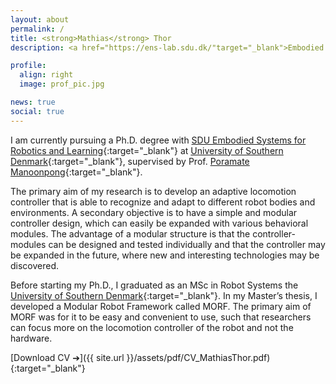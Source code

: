 ```yaml
---
layout: about
permalink: /
title: <strong>Mathias</strong> Thor
description: <a href="https://ens-lab.sdu.dk/"target="_blank">Embodied AI & Neurorobotics Lab </a> • <a href="https://www.sdu.dk/en/om_sdu/institutter_centre/embodied+systems+for+robotics+and+learning"target="_blank"> SDU Embodied Systems for Robotics and Learning </a> • <a href="https://www.sdu.dk/da/om_sdu/institutter_centre/mmmi_maersk_mckinney_moeller.aspx"target="_blank">The Mærsk Mc-Kinney Møller Institute </a> • <a href="https://www.sdu.dk/en"target="_blank"target="_blank">The University of Southern Denmark</a>

profile:
  align: right
  image: prof_pic.jpg

news: true
social: true
---
```


I am currently pursuing a Ph.D. degree with [SDU Embodied Systems for Robotics and Learning](https://www.sdu.dk/en/om_sdu/institutter_centre/embodied+systems+for+robotics+and+learning){:target="_blank"} at [University of Southern Denmark](https://www.sdu.dk/en){:target="_blank"}, supervised by Prof. [Poramate Manoonpong](http://www.manoonpong.com/){:target="_blank"}.

The primary aim of my research is to develop an adaptive locomotion controller that is able to recognize and adapt to different robot bodies and environments. A secondary objective is to have a simple and modular controller design, which can easily be
expanded with various behavioral modules. The advantage of a modular structure is that the controller-modules can be designed and tested individually and that the controller may be expanded in the future, where new and interesting technologies may be discovered.

Before starting my Ph.D., I graduated as an MSc in Robot Systems the [University of Southern Denmark](https://www.sdu.dk/en){:target="_blank"}. In my Master’s thesis, I developed a Modular Robot Framework called MORF. The primary aim of MORF was for it to be easy and convenient to use, such that researchers can focus more on the locomotion controller of the robot and not the hardware.  

[Download CV ➔]({{ site.url }}/assets/pdf/CV_MathiasThor.pdf){:target="_blank"}


<!--My current research interests include neural locomotion control of walking machines, learning/plasticity, dynamic simulations, and design of legged robotic systems including their software interface.-->




<!--Write your biography here. Tell the world about yourself. Link to your favorite [subreddit](http://reddit.com){:target="\_blank"}. You can put a picture in, too. The code is already in, just name your picture `prof_pic.jpg` and put it in the `img/` folder.

Put your address / P.O. box / other info right below your picture. You can also disable any these elements by editing `profile` property of the YAML header of your `_pages/about.md`. Edit `_bibliography/papers.bib` and Jekyll will render your [publications page](/al-folio/publications/) automatically.

Link to your social media connections, too. This theme is set up to use [Font Awesome icons](http://fortawesome.github.io/Font-Awesome/){:target="\_blank"} and [Academicons](https://jpswalsh.github.io/academicons/){:target="\_blank"}, like the ones below. Add your Facebook, Twitter, LinkedIn, Google Scholar, or just disable all of them. -->

